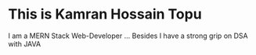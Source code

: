 # This is Kamran Hossain Topu 
I am a MERN Stack Web-Developer ...
Besides I have a strong grip on DSA with JAVA
